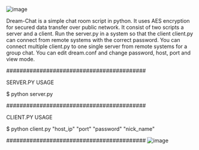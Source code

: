 ![image](https://user-images.githubusercontent.com/58894216/116343154-c3655e00-a798-11eb-9432-6007e5d3413e.png)

Dream-Chat is a simple chat room script in python. It uses AES encryption for secured data transfer over public network. It consist of two scripts a server and a client. Run the server.py in a system so that the client client.py can connect from remote systems with the correct password. You can connect multiple client.py to one single server from remote systems for a group chat. You can edit dream.conf and change password, host, port and view mode.

##########################################

SERVER.PY USAGE

 $ python server.py

##########################################

CLIENT.PY USAGE

 $ python client.py "host_ip" "port" "password" "nick_name"

##########################################
![image](https://user-images.githubusercontent.com/58894216/116343032-7c776880-a798-11eb-9e25-ec8e98e57795.png)
